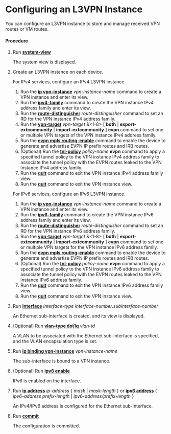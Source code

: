 Configuring an L3VPN Instance
=============================

You can configure an L3VPN instance to store and manage received VPN routes or VM routes.

#### Procedure

1. Run [**system-view**](cmdqueryname=system-view)
   
   
   
   The system view is displayed.
2. Create an L3VPN instance on each device.
   
   
   
   For IPv4 services, configure an IPv4 L3VPN instance.
   
   1. Run the [**ip vpn-instance**](cmdqueryname=ip+vpn-instance) *vpn-instance-name* command to create a VPN instance and enter its view.
   2. Run the [**ipv4-family**](cmdqueryname=ipv4-family) command to create the VPN instance IPv4 address family and enter its view.
   3. Run the [**route-distinguisher**](cmdqueryname=route-distinguisher) *route-distinguisher* command to set an RD for the VPN instance IPv4 address family.
   4. Run the [**vpn-target**](cmdqueryname=vpn-target) *vpn-target* &<1-8> [ **both** | **export-extcommunity** | **import-extcommunity** ] **evpn** command to set one or multiple VPN targets of the VPN instance IPv4 address family.
   5. Run the [**evpn mpls routing-enable**](cmdqueryname=evpn+mpls+routing-enable) command to enable the device to generate and advertise EVPN IP prefix routes and IRB routes.
   6. (Optional) Run the [**tnl-policy**](cmdqueryname=tnl-policy) *policy-name* **evpn** command to apply a specified tunnel policy to the VPN instance IPv4 address family to associate the tunnel policy with the EVPN routes leaked to the VPN instance IPv4 address family.
   7. Run the [**quit**](cmdqueryname=quit) command to exit the VPN instance IPv4 address family view.
   8. Run the [**quit**](cmdqueryname=quit) command to exit the VPN instance view.
   
   For IPv6 services, configure an IPv6 L3VPN instance.
   
   1. Run the [**ip vpn-instance**](cmdqueryname=ip+vpn-instance) *vpn-instance-name* command to create a VPN instance and enter its view.
   2. Run the [**ipv6-family**](cmdqueryname=ipv6-family) command to create the VPN instance IPv6 address family and enter its view.
   3. Run the [**route-distinguisher**](cmdqueryname=route-distinguisher) *route-distinguisher* command to set an RD for the VPN instance IPv6 address family.
   4. Run the [**vpn-target**](cmdqueryname=vpn-target) *vpn-target* &<1-8> [ **both** | **export-extcommunity** | **import-extcommunity** ] **evpn** command to set one or multiple VPN targets for the VPN instance IPv6 address family.
   5. Run the [**evpn mpls routing-enable**](cmdqueryname=evpn+mpls+routing-enable) command to enable the device to generate and advertise EVPN IP prefix routes and IRB routes.
   6. (Optional) Run the [**tnl-policy**](cmdqueryname=tnl-policy) *policy-name* **evpn** command to apply a specified tunnel policy to the VPN instance IPv6 address family to associate the tunnel policy with the EVPN routes leaked to the VPN instance IPv6 address family.
   7. Run the [**quit**](cmdqueryname=quit) command to exit the VPN instance IPv6 address family view.
   8. Run the [**quit**](cmdqueryname=quit) command to exit the VPN instance view.
3. Run [**interface**](cmdqueryname=interface) *interface-type* *interface-number*.*subinterface-number*
   
   
   
   An Ethernet sub-interface is created, and its view is displayed.
4. (Optional) Run [**vlan-type dot1q**](cmdqueryname=vlan-type+dot1q) *vlan-id*
   
   
   
   A VLAN to be associated with the Ethernet sub-interface is specified, and the VLAN encapsulation type is set.
5. Run [**ip binding vpn-instance**](cmdqueryname=ip+binding+vpn-instance) *vpn-instance-name*
   
   
   
   The sub-interface is bound to a VPN instance.
6. (Optional) Run [**ipv6 enable**](cmdqueryname=ipv6+enable)
   
   
   
   IPv6 is enabled on the interface.
7. Run [**ip address**](cmdqueryname=ip+address) *ip-address* { *mask* | *mask-length* } or [**ipv6 address**](cmdqueryname=ipv6+address) { *ipv6-address* *prefix-length* | *ipv6-address/prefix-length* }
   
   
   
   An IPv4/IPv6 address is configured for the Ethernet sub-interface.
8. Run [**commit**](cmdqueryname=commit)
   
   
   
   The configuration is committed.